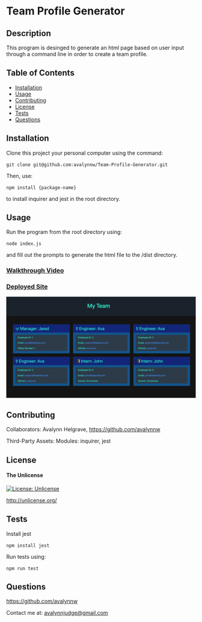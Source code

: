 # Team Profile Generator

## Description

This program is desinged to generate an html page based on user input through a command line in order to create a team profile.

## Table of Contents

- [Installation](#installation)
- [Usage](#usage)
- [Contributing](#contributing)
- [License](#license)
- [Tests](#tests)
- [Questions](#questions)

## Installation

Clone this project your personal computer using the command: 

	git clone git@github.com:avalynnw/Team-Profile-Generator.git 

Then, use: 

	npm install {package-name}

 to install inquirer and jest in the root directory.

## Usage

Run the program from the root directory using:

	node index.js

 and fill out the prompts to generate the html file to the /dist directory.

### [Walkthrough Video](https://watch.screencastify.com/v/eRDheZwRLxNK7rGmTSud)

### [Deployed Site](https://avalynnw.github.io/Team-Profile-Generator/)

![generated html file](./Assets/images/html_file.png)

## Contributing

Collaborators: Avalynn Helgrave, https://github.com/avalynnw

Third-Party Assets: Modules: inquirer, jest


## License

#### The Unlicense

[![License: Unlicense](https://img.shields.io/badge/license-Unlicense-blue.svg)](http://unlicense.org/)

http://unlicense.org/

## Tests

Install jest

	npm install jest

Run tests using:

	npm run test

## Questions

https://github.com/avalynnw

 Contact me at: avalynnjudge@gmail.com